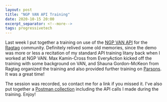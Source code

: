 ```yaml
---
layout: post
title: "NGP VAN API Training"
date: 2020-10-15 20:00
excerpt_separator: <!--more-->
tags: progressivetech
---
```


Last week I put together a training on use of the [NGP VAN API](https://developers.ngpvan.com/) for the [Ragtag](https://ragtag.org/) community. Definitely relived some old memories, since the demo was more or less a recitation of my standard API training litany back when I worked at NGP VAN. Max Kamin-Cross from EveryAction kicked off the training with some background on VAN, and Shauna Gordon-McKeon from Ragtag organized the training and also provided further training on [Parsons](https://github.com/move-coop/parsons). It was a great time!

The session was recorded, so contact me for a link if you missed it. I've also put together a [Postman collection](https://gist.github.com/shaisachs/d6788c4eeb4d5e2e716fa5938b8fa732) including the API calls I made during the training. Enjoy!